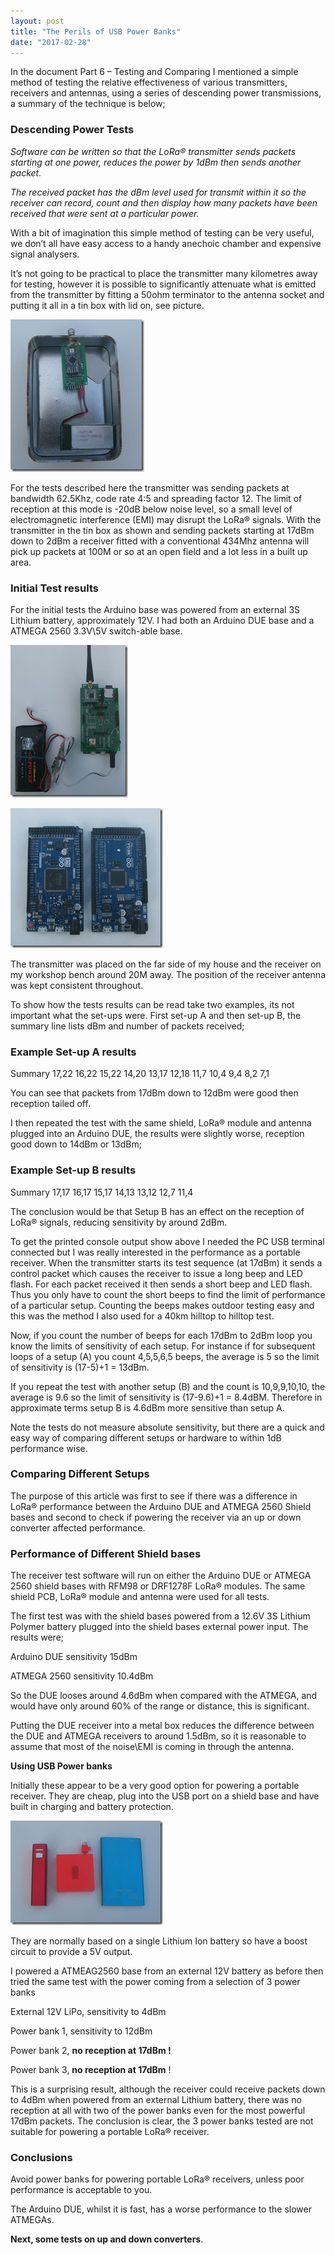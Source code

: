 ```yaml
---
layout: post
title: "The Perils of USB Power Banks"
date: "2017-02-28"
---
```


In the document Part 6 – Testing and Comparing I mentioned a simple method of testing the relative effectiveness of various transmitters, receivers and antennas, using a series of descending power transmissions, a summary of the technique is below;

### **Descending Power Tests**

_Software can be written so that the LoRa® transmitter sends packets starting at one power, reduces the power by 1dBm then sends another packet._

_The received packet has the dBm level used for transmit within it so the receiver can record, count and then display how many packets have been received that were sent at a particular power._

With a bit of imagination this simple method of testing can be very useful, we don’t all have easy access to a handy anechoic chamber and expensive signal analysers.

It’s not going to be practical to place the transmitter many kilometres away for testing, however it is possible to significantly attenuate what is emitted from the transmitter by fitting a 50ohm terminator to the antenna socket and putting it all in a tin box with lid on, see picture.

![IMG_0653](/images/IMG_0653_thumb.jpg "IMG_0653")

For the tests described here the transmitter was sending packets at bandwidth 62.5Khz, code rate 4:5 and spreading factor 12. The limit of reception at this mode is -20dB below noise level, so a small level of electromagnetic interference (EMI) may disrupt the LoRa® signals. With the transmitter in the tin box as shown and sending packets starting at 17dBm down to 2dBm a receiver fitted with a conventional 434Mhz antenna will pick up packets at 100M or so at an open field and a lot less in a built up area.

 

### **Initial Test results**

For the initial tests the Arduino base was powered from an external 3S Lithium battery, approximately 12V. I had both an Arduino DUE base and a ATMEGA 2560 3.3V\\5V switch-able base.

 

![IMG_0661](/images/IMG_0661_thumb.jpg "IMG_0661")

![IMG_0659](/images/IMG_0659_thumb.jpg "IMG_0659")
 

The transmitter was placed on the far side of my house and the receiver on my workshop bench around 20M away. The position of the receiver antenna was kept consistent throughout.

To show how the tests results can be read take two examples, its not important what the set-ups were. First set-up A and then set-up B, the summary line lists dBm and number of packets received;

### **Example Set-up A results**

Summary 17,22 16,22 15,22 14,20 13,17 12,18 11,7 10,4 9,4 8,2 7,1

You can see that packets from 17dBm down to 12dBm were good then reception tailed off.

I then repeated the test with the same shield, LoRa® module and antenna plugged into an Arduino DUE, the results were slightly worse, reception good down to 14dBm or 13dBm;

### **Example Set-up B results**

Summary 17,17 16,17 15,17 14,13 13,12 12,7 11,4

The conclusion would be that Setup B has an effect on the reception of LoRa® signals, reducing sensitivity by around 2dBm.

To get the printed console output show above I needed the PC USB terminal connected but I was really interested in the performance as a portable receiver. When the transmitter starts its test sequence (at 17dBm) it sends a control packet which causes the receiver to issue a long beep and LED flash. For each packet received it then sends a short beep and LED flash. Thus you only have to count the short beeps to find the limit of performance of a particular setup. Counting the beeps makes outdoor testing easy and this was the method I also used for a 40km hilltop to hilltop test.

Now, if you count the number of beeps for each 17dBm to 2dBm loop you know the limits of sensitivity of each setup. For instance if for subsequent loops of a setup (A) you count 4,5,5,6,5 beeps, the average is 5 so the limit of sensitivity is (17-5)+1 = 13dBm.

If you repeat the test with another setup (B) and the count is 10,9,9,10,10, the average is 9.6 so the limit of sensitivity is (17-9.6)+1 = 8.4dBM. Therefore in approximate terms setup B is 4.6dBm more sensitive than setup A.

Note the tests do not measure absolute sensitivity, but there are a quick and easy way of comparing different setups or hardware to within 1dB performance wise.

### **Comparing Different Setups**

The purpose of this article was first to see if there was a difference in LoRa® performance between the Arduino DUE and ATMEGA 2560 Shield bases and second to check if powering the receiver via an up or down converter affected performance.

### **Performance of Different Shield bases**

The receiver test software will run on either the Arduino DUE or ATMEGA 2560 shield bases with RFM98 or DRF1278F LoRa® modules. The same shield PCB, LoRa® module and antenna were used for all tests.

The first test was with the shield bases powered from a 12.6V 3S Lithium Polymer battery plugged into the shield bases external power input. The results were;

Arduino DUE sensitivity 15dBm

ATMEGA 2560 sensitivity 10.4dBm

So the DUE looses around 4.6dBm when compared with the ATMEGA, and would have only around 60% of the range or distance, this is significant.

Putting the DUE receiver into a metal box reduces the difference between the DUE and ATMEGA receivers to around 1.5dBm, so it is reasonable to assume that most of the noise\\EMI is coming in through the antenna.

**Using USB Power banks**

Initially these appear to be a very good option for powering a portable receiver. They are cheap, plug into the USB port on a shield base and have built in charging and battery protection.

![IMG_0649](/images/IMG_0649_thumb.jpg "IMG_0649")

They are normally based on a single Lithium Ion battery so have a boost circuit to provide a 5V output.

I powered a ATMEAG2560 base from an external 12V battery as before then tried the same test with the power coming from a selection of 3 power banks

External 12V LiPo, sensitivity to 4dBm

Power bank 1, sensitivity to 12dBm

Power bank 2, **no reception at 17dBm !**

Power bank 3, **no reception at 17dBm** !

This is a surprising result, although the receiver could receive packets down to 4dBm when powered from an external Lithium battery, there was no reception at all with two of the power banks even for the most powerful 17dBm packets. The conclusion is clear, the 3 power banks tested are not suitable for powering a portable LoRa® receiver.

### **Conclusions**

Avoid power banks for powering portable LoRa® receivers, unless poor performance is acceptable to you.

The Arduino DUE, whilst it is fast, has a worse performance to the slower ATMEGAs.

**Next, some tests on up and down converters**.
